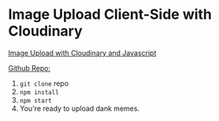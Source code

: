 # Image Upload Client-Side with Cloudinary
 
[Image Upload with Cloudinary and Javascript](https://www.youtube.com/watch?v=7CktX4lmHyQ)

[Github Repo:](https://github.com/DmsChrisPena/cloudinary-image-upload)


1. `git clone` repo
2. `npm install`
3. `npm start`
4. You're ready to upload dank memes.
